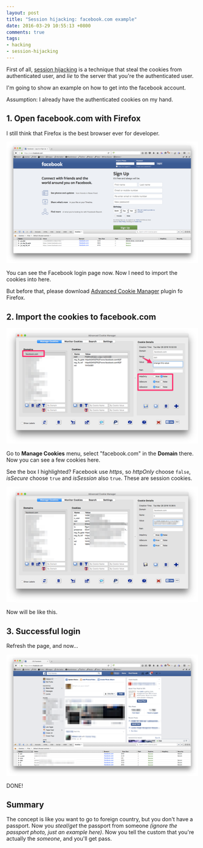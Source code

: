 ```yaml
---
layout: post
title: "Session hijacking: facebook.com example"
date: 2016-03-29 10:55:13 +0800
comments: true
tags: 
- hacking
- session-hijacking
---
```


First of all, [session hijacking](https://en.wikipedia.org/wiki/Session_hijacking) is a technique that steal the cookies from authenticated user, and _lie_ to the server that you're the authenticated user.

I'm going to show an example on how to get into the facebook account.

Assumption: I already have the authenticated cookies on my hand.

## 1. Open facebook.com with Firefox

I still think that Firefox is the best browser ever for developer.

![Firefox - facebook login page](/images/posts/2016-03-29-session-hijacking-facebook-dot-com-example/fb-before-login.png)

You can see the Facebook login page now. Now I need to import the cookies into here.

But before that, please download [Advanced Cookie Manager](https://addons.mozilla.org/en-US/firefox/addon/cookie-manager/) plugin fo Firefox.

## 2. Import the cookies to facebook.com

![Firefox plugin: Advanced cookie manager](/images/posts/2016-03-29-session-hijacking-facebook-dot-com-example/cookie-manager-begin-edit.png)

Go to **Manage Cookies** menu, select "facebook.com" in the **Domain** there. Now you can see a few cookies here.

See the box I highlighted? Facebook use _https_, so _httpOnly_ choose `false`, _isSecure_ choose `true` and _isSession_ also `true`. These are session cookies.

![Advanced cookie manager with all session cookies](/images/posts/2016-03-29-session-hijacking-facebook-dot-com-example/added-all-cookie.png)

Now will be like this.

## 3. Successful login

Refresh the page, and now...

![Successful login](/images/posts/2016-03-29-session-hijacking-facebook-dot-com-example/login-successful.png)

DONE!

## Summary

The concept is like you want to go to foreign country, but you don't have a passport. Now you _steal_/_get_ the passport from someone _(ignore the passport photo, just an example here)_. Now you tell the custom that you're actually the _someone_, and you'll get pass.
